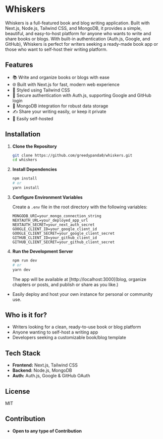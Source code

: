 # Whiskers

Whiskers is a full-featured book and blog writing application. Built with Next.js, Node.js, Tailwind CSS, and MongoDB, it provides a simple, beautiful, and easy-to-host platform for anyone who wants to write and share books or blogs. With built-in authentication (Auth.js, Google, and GitHub), Whiskers is perfect for writers seeking a ready-made book app or those who want to self-host their writing platform.

## Features

- 📚 Write and organize books or blogs with ease
- 🌐 Built with Next.js for fast, modern web experience
- 🎨 Styled using Tailwind CSS
- 🔐 Secure authentication with Auth.js, supporting Google and GitHub login
- 💾 MongoDB integration for robust data storage
- ✍️ Share your writing easily, or keep it private
- 🚀 Easily self-hosted

## Installation

1. **Clone the Repository**

   ```bash
   git clone https://github.com/greedypanda0/whiskers.git
   cd whiskers
   ```

2. **Install Dependencies**

   ```bash
   npm install
   # or
   yarn install
   ```

3. **Configure Environment Variables**

   Create a `.env` file in the root directory with the following variables:

   ```
   MONGODB_URI=your_mongo_connection_string
   NEXTAUTH_URL=your_deployed_app_url
   NEXTAUTH_SECRET=your_next_auth_secret
   GOOGLE_CLIENT_ID=your_google_client_id
   GOOGLE_CLIENT_SECRET=your_google_client_secret
   GITHUB_CLIENT_ID=your_github_client_id
   GITHUB_CLIENT_SECRET=your_github_client_secret
   ```

4. **Run the Development Server**

   ```bash
   npm run dev
   # or
   yarn dev
   ```

   The app will be available at [http://localhost:3000](blog, organize chapters or posts, and publish or share as you like.)
- Easily deploy and host your own instance for personal or community use.

## Who is it for?

- Writers looking for a clean, ready-to-use book or blog platform
- Anyone wanting to self-host a writing app
- Developers seeking a customizable book/blog template

## Tech Stack

- **Frontend:** Next.js, Tailwind CSS
- **Backend:** Node.js, MongoDB
- **Auth:** Auth.js, Google & GitHub OAuth

## License

MIT

## Contribution 
- **Open to any type of Contribution**